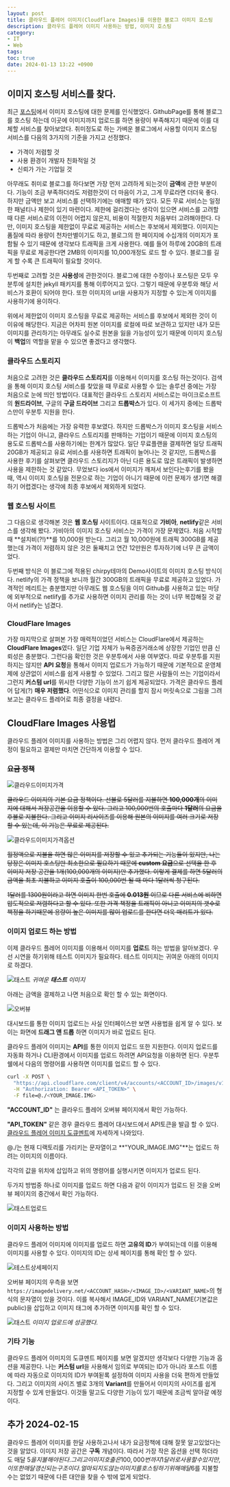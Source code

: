 ```yaml
---
layout: post
title: 클라우드 플레어 이미지(Cloudflare Images)를 이용한 블로그 이미지 호스팅
description: 클라우드 플레어 이미지 사용하는 방법, 이미지 호스팅 
category:
- IT
- Web
tags: 
toc: true
date: 2024-01-13 13:22 +0900
---
```

## 이미지 호스팅 서비스를 찾다. 
최근 [포스팅](/posts/이미지-업로드에-대한-문제/)에서 이미지 호스팅에 대한 문제를 인식했었다. GithubPage를 통해 블로그를 호스팅 하는데 이곳에 이미지까지 업로드를 하면 용량이 부족해지기 때문에 이를 대체할 서비스를 찾아보았다. 취미정도로 하는 가벼운 블로그에서 사용할 이미지 호스팅 서비스를 다음의 3가지의 기준을 가지고 선정했다.  

- 가격이 저렴할 것
- 사용 환경이 개발자 친화적일 것 
- 신뢰가 가는 기업일 것 

아무래도 취미로 블로그를 하다보면 가장 먼저 고려하게 되는것이 **금액**에 관한 부분이다. 기능이 조금 부족하더라도 저렴한것이 더 마음이 가고, 그게 무료라면 더더욱 좋다. 하지만 금액만 보고 서비스를 선택하기에는 애매할 때가 있다. 모든 무료 서비스는 일정한 패널티나 제한이 있기 마련이다. 제한에 걸리겠다는 생각이 있으면 서비스를 고려할 때 다른 서비스로의 이전이 어렵지 않은지, 비용이 적절한지 처음부터 고려해야한다. 다만, 이미지 호스팅을 제한없이 무료로 제공하는 서비스는 후보에서 제외했다. 이미지는 품질에 따라 용량이 천차만별이기도 하고, 블로그의 한 페이지에 수십개의 이미지가 포함될 수 있기 때문에 생각보다 트래픽을 크게 사용한다. 예를 들어 하루에 20GB의 트래픽을 무료로 제공한다면 2MB의 이미지를 10,000개정도 로드 할 수 있다. 블로그를 길게 할 수록 큰 트래픽이 필요할 것이다. 

두번째로 고려할 것은 **사용성**에 관한것이다. 블로그에 대한 수정이나 포스팅은 모두 우분투에 설치한 jekyll 패키지를 통해 이루어지고 있다. 그렇기 때문에 우분투와 해당 서비스가 호환이 되어야 한다. 또한 이미지의 url을 사용자가 지정할 수 있는게 이미지를 사용하기에 용이하다. 

위에서 제한없이 이미지 호스팅을 무료로 제공하는 서비스를 후보에서 제외한 것이 이 이유에 해당한다. 지금은 어차피 원본 이미지를 로컬에 따로 보관하고 있지만 내가 모든 이미지를 관리하기는 아무래도 실수로 원본을 잃을 가능성이 있기 때문에 이미지 호스팅이 **백업**의 역할을 맡을 수 있으면 좋겠다고 생각했다. 

### 클라우드 스토리지
처음으로 고려한 것은 **클라우드 스토리지**를 이용해서 이미지를 호스팅 하는것이다. 검색을 통해 이미지 호스팅 서비스를 찾았을 때 무료로 사용할 수 있는 솔루션 중에는 가장 처음으로 눈에 띄인 방법이다. 대표적인 클라우드 스토리지 서비스로는 마이크로소프트의 **원드라이브**, 구글의 **구글 드라이브** 그리고 **드롭박스**가 있다. 이 세가지 중에는 드롭박스만이 우분투 지원을 한다.

드롭박스가 처음에는 가장 유력한 후보였다. 하지만 드롭박스가 이미지 호스팅을 서비스하는 기업이 아니고, 클라우드 스토리지를 판매하는 기업이기 때문에 이미지 호스팅의 용도로 드롭박스를 사용하기에는 한계가 많았다. 일단 무료플랜을 결제하면 일당 트래픽 20GB가 제공되고 유료 서비스를 사용하면 트래픽이 늘어나는 것 같지만, 드롭박스를 사용한 후기를 살펴보면 클라우드 스토리지가 아닌 다른 용도로 많은 트래픽이 발생하면 사용을 제한하는 것 같았다. 무었보다 ios에서 이미지가 깨져서 보인다는후기를 봤을 때, 역시 이미지 호스팅을 전문으로 하는 기업이 아니기 때문에 이런 문제가 생기면 해결하기 어렵겠다는 생각에 최종 후보에서 제외하게 되었다. 

### 웹 호스팅 사이트
그 다음으로 생각해본 것은 **웹 호스팅** 사이트이다. 대표적으로 **가비아**, **netlify**같은 서비스를 생각해 봤다. 가비아의 이미지 호스팅 서비스는 가격이 가장 문제였다. 처음 시작할때 **설치비(?!)**를 10,000원 받는다. 그리고 월 10,000원에 트래픽 300GB를 제공했는데 가격이 저렴하지 않은 것은 둘째치고 연간 12만원은 투자하기에 너무 큰 금액이었다. 

두번째 방식은 이 블로그에 적용된 chirpy테마의 Demo사이트의 이미지 호스팅 방식이다. netlify의 가격 정책을 보니까 월간 300GB의 트래픽을 무료로 제공하고 있었다. 가격적인 메리트는 충분했지만 아무래도 웹 호스팅을 이미 Github를 사용하고 있는 마당에 외부적으로 netlify를 추가로 사용하면 이미지 관리를 하는 것이 너무 복잡해질 것 같아서 netlify는 넘겼다. 

### CloudFlare Images 
가장 마지막으로 살펴본 가장 매력적이었던 서비스는 CloudFlare에서 제공하는 **CloudFlare Images**였다. 일단 기업 자체가 뉴욕증권거래소에 상장한 기업인 만큼 신뢰성은 충분했다. 그런다음 확인한 것은 우분투에서 사용 여부였다. 따로 우분투를 지원하지는 않지만 **API 요청**을 통해서 이미지 업로드가 가능하기 때문에 기본적으로 운영체제에 상관없이 서비스를 쉽게 사용할 수 있었다. 그리고 많은 사람들이 쓰는 기업이라서 그런지 **커스텀 url**를 위시한 다양한 기능이 쓰기 쉽게 제공되었다. 가격은 클라우드 플레어 답게(?) **매우 저렴했다**. 어떤식으로 이미지 관리를 할지 잠시 머릿속으로 그림을 그려보고는 클라우드 플레어로 최종 결정을 내렸다. 

## CloudFlare Images 사용법
클라우드 플레어 이미지를 사용하는 방법은 그리 어렵지 않다. 먼저 클라우드 플레어 계정이 필요하고 결제만 마치면 간단하게 이용할 수 있다. 

### ~~요금 정책~~
![클라우드이미지가격](/클라우드-플레어-이미지를-이용한-블로그-이미지-호스팅.md/클라우드이미지가격.png)

~~클라우드 이미지의 기본 요금 정책이다. 선불로 5달러를 지불하면 **100,000개**의 이미지에 대해서 저장공간을 이용할 수 있다. 그리고 100,000번의 호출마다 **1달러**의 요금을 후불로 지불한다. 그리고 이미지 리사이즈를 이용해 원본의 이미지를 여러 크기로 저장 할 수 있는데, 이 기능은 무료로 제공된다.~~

![클라우드이미지가격옵션](/클라우드-플레어-이미지를-이용한-블로그-이미지-호스팅.md/클라우드이미지가격옵션.png)

~~월정액으로 지불을 하면 많은 이미지를 저장할 수 있고 추가되는 기능들이 있지만, 나는 당장은 이미지 호스팅만 최소한으로 필요하기 때문에 **custom 요금**으로 선택을 한 후 이미지 저장 공간을 1개(100,000개의 이미지)만 추가했다. 이렇게 결제를 하면 5달러의 금액을 최초 지불하고 이미지 호출이 100,000번 될 때 마다 1달러씩 청구된다.~~

~~1달러를 1300원이라고 하면 이미지 한번 호출에 **0.013원** 이므로 다른 서비스에 비하면 압도적으로 저렴하다고 할 수 있다. 또한 가격 책정을 트래픽이 아니고 이미지의 갯수로 책정을 하기때문에 용량이 높은 이미지를 많이 업로드를 한다면 더욱 매리트가 있다.~~

### 이미지 업로드 하는 방법
이제 클라우드 플레어 이미지를 이용해서 이미지를 **업로드** 하는 방법을 알아보겠다. 우선 시연을 하기위해 테스트 이미지가 필요하다. 테스트 이미지는 귀여운 아래의 이미지로 하겠다. 

![태스트](/클라우드-플레어-이미지를-이용한-블로그-이미지-호스팅.md/태스트.png)
*귀여운 **태스트** 이미지*

아래는 금액을 결제하고 나면 처음으로 확인 할 수 있는 화면이다. 

![오버뷰](/클라우드-플레어-이미지를-이용한-블로그-이미지-호스팅.md/클라우드이미지오버뷰.png)

대시보드를 통한 이미지 업로드는 사실 인터페이스만 보면 사용법을 쉽게 알 수 있다. 보이는 화면에 **드래그 앤 드롭** 하면 이미지가 바로 업로드 된다. 

클라우드 플레어 이미지는 **API**를 통한 이미지 업로드 또한 지원한다. 이미지 업로드를 자동화 하거나 CLI환경에서 이미지를 업로드 하려면 API요청을 이용하면 된다. 우분투 쉘에서 다음의 명령어를 사용하면 이미지를 업로드 할 수 있다.  

```bash
curl -X POST \
  "https://api.cloudflare.com/client/v4/accounts/<ACCOUNT_ID>/images/v1" \
  -H "Authorization: Bearer <API_TOKEN>" \
  -F file=@./<YOUR_IMAGE.IMG>
```

**"ACCOUNT_ID"** 는 클라우드 플레어 오버뷰 페이지에서 확인 가능하다. 

**"API_TOKEN"** 같은 경우 클라우드 플레어 대시보드에서 API토큰을 발급 할 수 있다. [클라우드 플레어 이미지 도큐멘트](https://developers.cloudflare.com/images/cloudflare-images/api-request/)에 자세하게 나와있다. 

@./는 현재 디랙토리를 가리키는 문자열이고 **"YOUR_IMAGE.IMG"**는 업로드 하려는 이미지의 이름이다. 

각각의 값을 위치에 삽입하고 위의 명령어를 실행시키면 이미지가 업로드 된다. 

두가지 방법중 하나로 이미지를 업로드 하면 다음과 같이 이미지가 업로드 된 것을 오버뷰 페이지의 중간에서 확인 가능하다. 

![태스트업로드](/클라우드-플레어-이미지를-이용한-블로그-이미지-호스팅.md/태스트업로드.png)

### 이미지 사용하는 방법 
클라우드 플레어 이미지에 이미지를 업로드 하면 **고유의 ID**가 부여되는데 이를 이용해 이미지를 사용할 수 있다. 이미지의 ID는 상세 페이지를 통해 확인 할 수 있다. 

![테스트상세페이지](/클라우드-플레어-이미지를-이용한-블로그-이미지-호스팅.md/태스트상세.png)

오버뷰 페이지의 우측을 보면 `https://imagedelivery.net/<ACCOUNT_HASH>/<IMAGE_ID>/<VARIANT_NAME>`의 형식의 문자열이 있을 것이다. 
이를 복사해서 IMAGE_ID와 VARIANT_NAME(기본값은 public)을 삽입하고 이미지 태그에 추가하면 이미지를 확인 할 수 있다.

![태스트](/클라우드-플레어-이미지를-이용한-블로그-이미지-호스팅.md/태스트.png)
*이미지 업로드에 성공했다.*

### 기타 기능
클라우드 플레어 이미지의 도큐멘트 페이지를 보면 알겠지만 생각보다 다양한 기능과 옵션을 제공한다. 나는 **커스텀 url**을 사용해서 임의로 부여되는 ID가 아니라 포스트 이름에 따라 자동으로 이미지의 ID가 부여됟록 설정하여 이미지 사용을 더욱 편하게 만들었다. 그리고 이미지의 사이즈 별로 3개의 **Variant**를 만들어서 이미지의 사이즈를 쉽게 지정할 수 있게 만들었다. 이것들 말고도 다양한 기능이 있기 때문에 조금씩 알아갈 예정이다. 

## 추가 2024-02-15
클라우드 플레어 이미지를 한달 사용하고나서 내가 요금정책에 대해 잘못 알고있었다는 것을 알았다. 이미지 저장 공간은 **구독** 개념이다. 따라서 가장 작은 옵션을 선택 하더라도 매달 5$을 지불해야된다. 그리고 이미지 호출은 100,000번 까지 1달러로 사용할 수 있지만, 이 또한 매달 갱신되는 구조이다. 얼마 되지도 않는 이미지를 호스팅 하기 위해 매달 6$를 지불할 수는 없었기 때문에 다른 대안을 찾을 수 밖에 없게 되었다. 